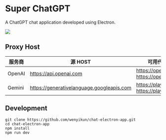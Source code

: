 # Super ChatGPT

A ChatGPT chat application developed using Electron.

![](https://res.vekun.com/uploads/1-1702261876343.png?imageMogr2/thumbnail/!40p)

## Proxy Host

| 服务商 | 源 HOST                                   | 可用代理 HOST                                      |
| ------ | ----------------------------------------- | -------------------------------------------------- |
| OpenAI | https://api.openai.com                    | https://openhi.deno.dev<br/>https://openhi.onetry.top |
| Gemini | https://generativelanguage.googleapis.com | https://playai.deno.dev<br/>https://playai.onetry.top |

## Development

```
git clone https://github.com/wenyikun/chat-electron-app.git
cd chat-electron-app
npm install
npm run dev
```
